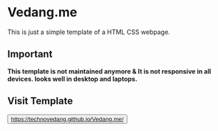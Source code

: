 # Vedang.me
This is just a simple template of a HTML CSS webpage.
## Important
**This template is not maintained anymore & It is not responsive in all devices. looks well in desktop and laptops.**

## Visit Template
<button><a>https://technovedang.github.io/Vedang.me/</a></button>

